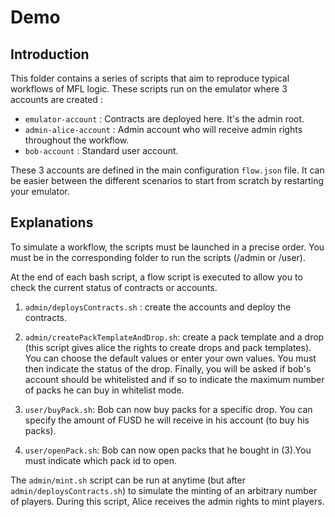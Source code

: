 # Demo

## Introduction

This folder contains a series of scripts that aim to reproduce typical workflows of MFL logic. These scripts run on the emulator where 3 accounts are created :
- `emulator-account` : Contracts are deployed here. It's the admin root.
- `admin-alice-account` : Admin account who will receive admin rights throughout the workflow.
- `bob-account` : Standard user account.
  
These 3 accounts are defined in the main configuration `flow.json` file. It can be easier between the different scenarios to start from scratch by restarting your emulator.

## Explanations

To simulate a workflow, the scripts must be launched in a precise order. You must be in the corresponding folder to run the scripts (/admin or /user).

At the end of each bash script, a flow script is executed to allow you to check the current status of contracts or accounts.

1. `admin/deploysContracts.sh` : create the accounts and deploy the contracts.
   
2. `admin/createPackTemplateAndDrop.sh`: create a pack template and a drop (this script gives alice the rights to create drops and pack templates). You can choose the default values or enter your own values. You must then indicate the status of the drop. Finally, you will be asked if bob's account should be whitelisted and if so to indicate the maximum number of packs he can buy in whitelist mode.
   
3. `user/buyPack.sh`: Bob can now buy packs for a specific drop. You can specify the amount of FUSD he will receive in his account (to buy his packs).
   
4. `user/openPack.sh`: Bob can now open packs that he bought in (3).You must indicate which pack id to open.

The `admin/mint.sh` script can be run at anytime (but after `admin/deploysContracts.sh`) to simulate the minting of an arbitrary number of players. During this script, Alice receives the admin rights to mint players.